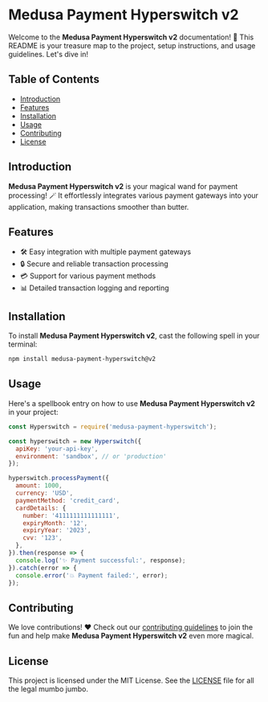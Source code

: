 # Medusa Payment Hyperswitch v2

Welcome to the **Medusa Payment Hyperswitch v2** documentation! 🎉 This README is your treasure map to the project, setup instructions, and usage guidelines. Let's dive in!

## Table of Contents
- [Introduction](#introduction)
- [Features](#features)
- [Installation](#installation)
- [Usage](#usage)
- [Contributing](#contributing)
- [License](#license)

## Introduction
**Medusa Payment Hyperswitch v2** is your magical wand for payment processing! 🪄 It effortlessly integrates various payment gateways into your application, making transactions smoother than butter.

## Features
- 🛠️ Easy integration with multiple payment gateways
- 🔒 Secure and reliable transaction processing
- 💳 Support for various payment methods
- 📊 Detailed transaction logging and reporting

## Installation
To install **Medusa Payment Hyperswitch v2**, cast the following spell in your terminal:

```bash
npm install medusa-payment-hyperswitch@v2
```

## Usage
Here's a spellbook entry on how to use **Medusa Payment Hyperswitch v2** in your project:

```javascript
const Hyperswitch = require('medusa-payment-hyperswitch');

const hyperswitch = new Hyperswitch({
  apiKey: 'your-api-key',
  environment: 'sandbox', // or 'production'
});

hyperswitch.processPayment({
  amount: 1000,
  currency: 'USD',
  paymentMethod: 'credit_card',
  cardDetails: {
    number: '4111111111111111',
    expiryMonth: '12',
    expiryYear: '2023',
    cvv: '123',
  },
}).then(response => {
  console.log('✨ Payment successful:', response);
}).catch(error => {
  console.error('💥 Payment failed:', error);
});
```

## Contributing
We love contributions! ❤️ Check out our [contributing guidelines](CONTRIBUTING.md) to join the fun and help make **Medusa Payment Hyperswitch v2** even more magical.

## License
This project is licensed under the MIT License. See the [LICENSE](LICENSE) file for all the legal mumbo jumbo.
